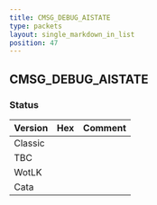 ```yaml
---
title: CMSG_DEBUG_AISTATE
type: packets
layout: single_markdown_in_list
position: 47
---
```


## CMSG_DEBUG_AISTATE

### Status

Version | Hex | Comment
---------- | ---------- | ---------- 
Classic |  |  
TBC |  |  
WotLK |  |  
Cata |  |  

